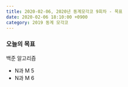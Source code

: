 ```yaml
---
title: 2020-02-06, 2020년 동계모각코 9회차 - 목표
date: 2020-02-06 18:10:00 +0900
category: 2019 동계 모각코
---
```


### 오늘의 목표     

백준 알고리즘   
- N과 M 5   
- N과 M 6    
